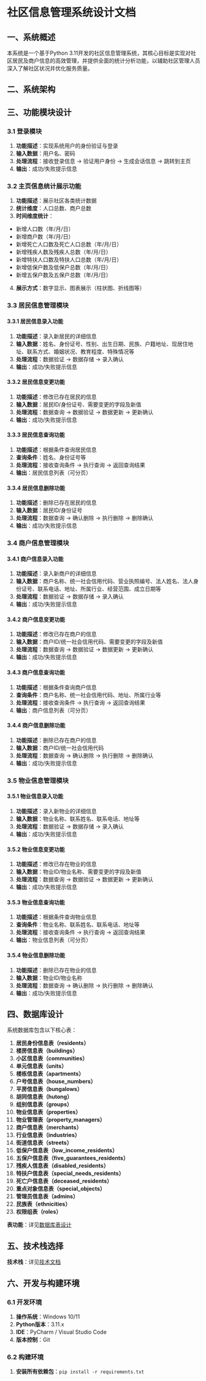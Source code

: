 # 社区信息管理系统设计文档

## 一、系统概述

本系统是一个基于Python 3.11开发的社区信息管理系统，其核心目标是实现对社区居民及商户信息的高效管理，并提供全面的统计分析功能，以辅助社区管理人员深入了解社区状况并优化服务质量。

## 二、系统架构


## 三、功能模块设计

### 3.1 登录模块

1. **功能描述**：实现系统用户的身份验证与登录
2. **输入数据**：用户名、密码
3. **处理流程**：接收登录信息 → 验证用户身份 → 生成会话信息 → 跳转到主页
4. **输出**：成功/失败提示信息

### 3.2 主页信息统计展示功能

1. **功能描述**：展示社区各类统计数据
2. **统计维度**：人口总数、商户总数
3. **时间维度统计**：
  - 新增人口数（年/月/日）
  - 新增商户数（年/月/日）
  - 新增死亡人口数及死亡人口总数（年/月/日）
  - 新增残疾人数及残疾人总数（年/月/日）
  - 新增特扶人口数及特扶人口总数（年/月/日）
  - 新增低保户数及低保户总数（年/月/日）
  - 新增五保户数及五保户总数（年/月/日）
4. **展示方式**：数字显示、图表展示（柱状图、折线图等）

### 3.3 居民信息管理模块

#### 3.3.1 居民信息录入功能
1. **功能描述**：录入新居民的详细信息
2. **输入数据**：姓名、身份证号、性别、出生日期、民族、户籍地址、现居住地址、联系方式、婚姻状况、教育程度、特殊情况等
3. **处理流程**：数据验证 → 数据存储 → 录入确认
4. **输出**：成功/失败提示信息

#### 3.3.2 居民信息变更功能
1. **功能描述**：修改已存在居民的信息
2. **输入数据**：居民ID/身份证号、需要变更的字段及新值
3. **处理流程**：数据查询 → 数据验证 → 数据更新 → 更新确认
4. **输出**：成功/失败提示信息

#### 3.3.3 居民信息查询功能
1. **功能描述**：根据条件查询居民信息
2. **查询条件**：姓名、身份证号等
3. **处理流程**：接收查询条件 → 执行查询 → 返回查询结果
4. **输出**：居民信息列表（可分页）

#### 3.3.4 居民信息删除功能
1. **功能描述**：删除已存在居民的信息
2. **输入数据**：居民ID/身份证号
3. **处理流程**：数据查询 → 确认删除 → 执行删除 → 删除确认
4. **输出**：成功/失败提示信息

### 3.4 商户信息管理模块

#### 3.4.1 商户信息录入功能
1. **功能描述**：录入新商户的详细信息
2. **输入数据**：商户名称、统一社会信用代码、营业执照编号、法人姓名、法人身份证号、联系电话、地址、所属行业、经营范围、成立日期等
3. **处理流程**：数据验证 → 数据存储 → 录入确认
4. **输出**：成功/失败提示信息

#### 3.4.2 商户信息变更功能
1. **功能描述**：修改已存在商户的信息
2. **输入数据**：商户ID/统一社会信用代码、需要变更的字段及新值
3. **处理流程**：数据查询 → 数据验证 → 数据更新 → 更新确认
4. **输出**：成功/失败提示信息

#### 3.4.3 商户信息查询功能
1. **功能描述**：根据条件查询商户信息
2. **查询条件**：商户名称、统一社会信用代码、地址、所属行业等
3. **处理流程**：接收查询条件 → 执行查询 → 返回查询结果
4. **输出**：商户信息列表（可分页）

#### 3.4.4 商户信息删除功能
1. **功能描述**：删除已存在商户的信息
2. **输入数据**：商户ID/统一社会信用代码
3. **处理流程**：数据查询 → 确认删除 → 执行删除 → 删除确认
4. **输出**：成功/失败提示信息

### 3.5 物业信息管理模块

#### 3.5.1 物业信息录入功能
1. **功能描述**：录入新物业的详细信息
2. **输入数据**：物业名称、联系姓名、联系电话、地址等
3. **处理流程**：数据验证 → 数据存储 → 录入确认
4. **输出**：成功/失败提示信息

#### 3.5.2 物业信息变更功能
1. **功能描述**：修改已存在物业的信息
2. **输入数据**：物业ID/物业名称、需要变更的字段及新值
3. **处理流程**：数据查询 → 数据验证 → 数据更新 → 更新确认
4. **输出**：成功/失败提示信息

#### 3.5.3 物业信息查询功能
1. **功能描述**：根据条件查询物业信息
2. **查询条件**：物业名称、联系姓名、联系电话、地址等
3. **处理流程**：接收查询条件 → 执行查询 → 返回查询结果
4. **输出**：物业信息列表（可分页）

#### 3.5.4 物业信息删除功能
1. **功能描述**：删除已存在物业的信息
2. **输入数据**：物业ID/物业名称
3. **处理流程**：数据查询 → 确认删除 → 执行删除 → 删除确认
4. **输出**：成功/失败提示信息

## 四、数据库设计

系统数据库包含以下核心表：
1. **居民身份信息表（residents）**
2. **楼房信息表（buildings）**
3. **小区信息表（communities）**
4. **单元信息表（units）**
5. **楼栋信息表（apartments）**
6. **户号信息表（house_numbers）**
7. **平房信息表（bungalows）**
8. **胡同信息表（hutong）**
9. **组别信息表（groups）**
10. **物业信息表（properties）**
11. **物业管理表（property_managers）**
12. **商户信息表（merchants）**
13. **行业信息表（industries）**
14. **街道信息表（streets）**
15. **低保户信息表（low_income_residents）**
16. **五保户信息表（five_guarantees_residents）**
17. **残疾人信息表（disabled_residents）**
18. **特扶户信息表（special_needs_residents）**
19. **死亡户信息表（deceased_residents）**
20. **重点对象信息表（special_objects）**
21. **管理员信息表（admins）**
22. **民族表（ethnicities）**
23. **权限组表（roles）**

**表功能**：详见[数据库表设计](CMS_db_design.md)

## 五、技术栈选择

**技术栈**：详见[技术文档](CMS_technical.md)

## 六、开发与构建环境

### 6.1 开发环境
1. **操作系统**：Windows 10/11
2. **Python版本**：3.11.x
3. **IDE**：PyCharm / Visual Studio Code
4. **版本控制**：Git

### 6.2 构建环境
1. **安装所有依赖包**：`pip install -r requirements.txt`